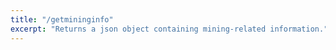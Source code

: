 ```yaml
---
title: "/getmininginfo"
excerpt: "Returns a json object containing mining-related information."
---
```

